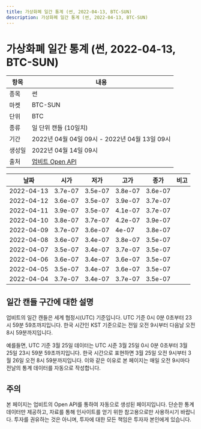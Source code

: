 ```yaml
---
title: 가상화폐 일간 통계 (썬, 2022-04-13, BTC-SUN)
description: 가상화폐 일간 통계 (썬, 2022-04-13, BTC-SUN)
---
```



가상화폐 일간 통계 (썬, 2022-04-13, BTC-SUN)
===

|항목|내용|
|--|--|
|종목|썬|
|마켓|BTC-SUN|
|단위|BTC|
|종류|일 단위 캔들 (10일치)|
|기간|2022년 04월 04일 09시 - 2022년 04월 13일 09시|
|생성일|2022년 04월 14일 09시|
|출처|[업비트 Open API](https://docs.upbit.com)|


|날짜|시가|저가|고가|종가|비고|
|--|--|--|--|--|--|
|2022-04-13|3.7e-07|3.5e-07|3.8e-07|3.6e-07|    |
|2022-04-12|3.6e-07|3.5e-07|3.9e-07|3.7e-07|    |
|2022-04-11|3.9e-07|3.5e-07|4.1e-07|3.7e-07|    |
|2022-04-10|3.8e-07|3.7e-07|4.2e-07|3.9e-07|    |
|2022-04-09|3.7e-07|3.6e-07|4e-07|3.8e-07|    |
|2022-04-08|3.6e-07|3.4e-07|3.8e-07|3.5e-07|    |
|2022-04-07|3.5e-07|3.4e-07|3.7e-07|3.5e-07|    |
|2022-04-06|3.6e-07|3.4e-07|3.6e-07|3.5e-07|    |
|2022-04-05|3.5e-07|3.4e-07|3.6e-07|3.5e-07|    |
|2022-04-04|3.7e-07|3.4e-07|3.7e-07|3.5e-07|    |


일간 캔들 구간에 대한 설명
---


업비트의 일간 캔들은 세계 협정시(UTC) 기준입니다. 
UTC 기준 0시 0분 0초부터 23시 59분 59초까지입니다. 
한국 시간인 KST 기준으로는 전일 오전 9시부터 다음날 오전 8시 59분까지입니다. 


예를들면, UTC 기준 3월 25일 데이터는 UTC 시준 3월 25일 0시 0분 0초부터 3월 25일 23시 59분 59초까지입니다. 
한국 시간으로 표현하면 3월 25일 오전 9시부터 3월 26일 오전 8시 59분까지입니다. 
이와 같은 이유로 본 페이지는 매일 오전 9시마다 전날의 통계 데이터를 자동으로 작성합니다. 


주의
---


본 페이지는 업비트의 Open API를 통하여 자동으로 생성된 페이지입니다. 
단순한 통계 데이터만 제공하고, 자료를 통해 인사이트를 얻기 위한 참고용으로만 사용하시기 바랍니다. 
투자를 권유하는 것은 아니며, 투자에 대한 모든 책임은 투자자 본인에게 있습니다. 
